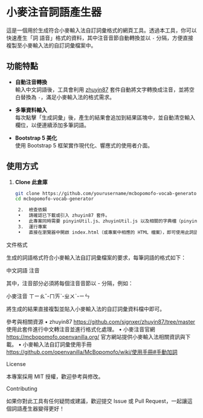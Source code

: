 # 小麥注音詞語產生器

這是一個用於生成符合小麥輸入法自訂詞彙格式的網頁工具。透過本工具，你可以快速產生「詞 語音」格式的資料，其中注音音節自動轉換並以 `-` 分隔，方便直接複製至小麥輸入法的自訂詞彙檔案中。

## 功能特點

- **自動注音轉換**  
  輸入中文詞語後，工具會利用 [zhuyin87](https://github.com/signxer/zhuyin87/tree/master) 套件自動將文字轉換成注音，並將空白替換為 `-`，滿足小麥輸入法的格式需求。

- **多筆資料輸入**  
  每次點擊「生成詞彙」後，產生的結果會追加到結果區塊中，並自動清空輸入欄位，以便連續添加多筆詞語。

- **Bootstrap 5 美化**  
  使用 Bootstrap 5 框架實作現代化、響應式的使用者介面。

## 使用方式

1. **Clone 此倉庫**  
   ```bash
   git clone https://github.com/yourusername/mcbopomofo-vocab-generator.git
   cd mcbopomofo-vocab-generator

	2.	檢查依賴
	•	請確認已下載或引入 zhuyin87 套件。
	•	此專案同時需要 pinyinUtil.js、zhuyinUtil.js 以及相關的字典檔（pinyin_dict_notone.js 與 pinyin_dict_withtone.js），請確保這些檔案位於正確的路徑下（例如：./dict/）。
	3.	運行專案
	•	直接在瀏覽器中開啟 index.html（或專案中相應的 HTML 檔案），即可使用此詞語產生器。

文件格式

生成的詞語格式符合小麥輸入法自訂詞彙檔案的要求，每筆詞語的格式如下：

中文詞語 注音

其中，注音部分必須將每個注音音節以 - 分隔，例如：

小麥注音 ㄒㄧㄠˇ-ㄇㄞˋ-ㄓㄨˋ-ㄧㄣ

將生成的結果直接複製並貼入小麥輸入法的自訂詞彙資料檔中即可。

參考與相關資源
	•	zhuyin87
https://github.com/signxer/zhuyin87/tree/master
使用此套件進行中文轉注音並進行格式化處理。
	•	小麥注音官網
https://mcbopomofo.openvanilla.org/
官方網站提供小麥輸入法相關資訊與下載。
	•	小麥輸入法自訂詞彙使用手冊
https://github.com/openvanilla/McBopomofo/wiki/使用手冊#手動加詞

License

本專案採用 MIT 授權，歡迎參考與修改。

Contributing

如果你對此工具有任何疑問或建議，歡迎提交 Issue 或 Pull Request，一起讓這個詞語產生器變得更好！
